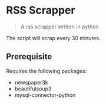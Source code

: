 # RSS Scrapper
> A rss scrapper written in python

The script will scrap every 30 minutes.

## Prerequisite
Requires the following packages:
- newspaper3k
- beautifulsoup3
- mysql-connector-python